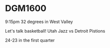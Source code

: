 # DGM1600

9:15pm
32 degrees in West Valley 


Let's talk basketball!
Utah Jazz vs Detroit Pistions

24-23 in the first quarter
